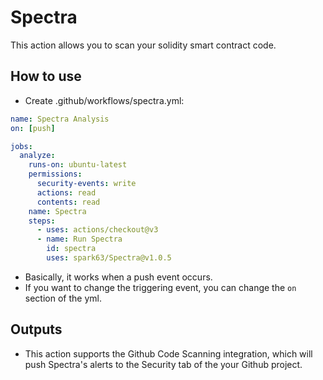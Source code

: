 # Spectra

This action allows you to scan your solidity smart contract code.

## How to use

* Create .github/workflows/spectra.yml:

```yml
name: Spectra Analysis
on: [push]

jobs:
  analyze:
    runs-on: ubuntu-latest
    permissions:
      security-events: write
      actions: read
      contents: read
    name: Spectra
    steps:
      - uses: actions/checkout@v3
      - name: Run Spectra
        id: spectra
        uses: spark63/Spectra@v1.0.5
```
* Basically, it works when a push event occurs.
* If you want to change the triggering event, you can change the `on` section of the yml.


## Outputs
* This action supports the Github Code Scanning integration, which will push Spectra's alerts to the Security tab of the your Github project.



